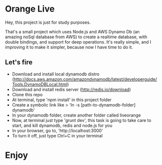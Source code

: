 # Orange Live

Hey, this project is just for study purposes.

That's a small project which uses Node.js and AWS Dynamo Db (an amazing noSql database from AWS) to create a realtime database, with double bindings, and support for deep operations. It's really simple, and I improving it to make it simpler, because now I have time to do it.

## Let's fire

* Download and install local dynamodb distro (http://docs.aws.amazon.com/amazondynamodb/latest/developerguide/Tools.DynamoDBLocal.html)
* Download and install redis server (http://redis.io/download)
* Clone this repo
* At terminal, type 'npm install' in this project folder
* Create a symbolic link like > 'ln -s [path-to-dynamodb-folder] dynamodb'
* In your dynamodb folder, create another folder called liveorange
* Now, at terminal just type 'grunt dev', this task is going to take care to start, and kill dynamodb, redis and node.js for you
* In your browser, go to, 'http://localhost:3000'
* To turn it off, just type Ctrl+C in your terminal

# Enjoy
